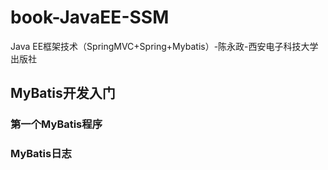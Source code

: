 # book-JavaEE-SSM
Java EE框架技术（SpringMVC+Spring+Mybatis）-陈永政-西安电子科技大学出版社  

## MyBatis开发入门  

### 第一个MyBatis程序  

### MyBatis日志  


